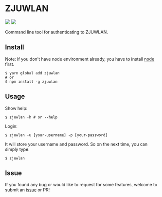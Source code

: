 # ZJUWLAN

[![](https://img.shields.io/npm/v/zjuwlan.svg)](https://www.npmjs.com/package/zjuwlan)
[![](https://img.shields.io/github/license/awmleer/zjuwlan.svg)](https://github.com/awmleer/zjuwlan)

Command line tool for authenticating to ZJUWLAN.

## Install

Note: If you don't have node environment already, you have to install [node](https://nodejs.org/en/) first.

```shell
$ yarn global add zjuwlan
# or
$ npm install -g zjuwlan
```

## Usage

Show help:

```shell
$ zjuwlan -h # or --help
```

Login:

```shell
$ zjuwlan -u [your-username] -p [your-password]
```

It will store your username and password. So on the next time, you can simply type:

```shell
$ zjuwlan
```

## Issue

If you found any bug or would like to request for some features, welcome to submit an [issue](https://github.com/awmleer/zjuwlan/issues/new) or PR!

